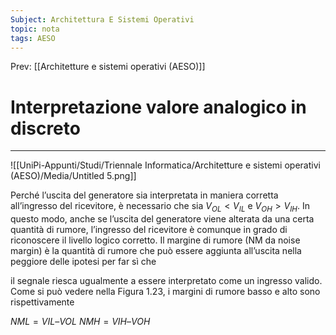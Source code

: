 ```yaml
---
Subject: Architettura E Sistemi Operativi
topic: nota
tags: AESO
---
```


Prev: [[Architetture e sistemi operativi (AESO)]]

# Interpretazione valore analogico in discreto
---

![[UniPi-Appunti/Studi/Triennale Informatica/Architetture e sistemi operativi (AESO)/Media/Untitled 5.png]]

Perché l’uscita del generatore sia interpretata in maniera corretta all’ingresso
del ricevitore, è necessario che sia $V_{OL} < V_{IL}$  e $V_{OH} > V_{IH}$. In questo modo,
anche se l’uscita del generatore viene alterata da una certa quantità di rumore,
l’ingresso del ricevitore è comunque in grado di riconoscere il livello logico
corretto. Il margine di rumore (NM da noise margin) è la quantità di rumore
che può essere aggiunta all’uscita nella peggiore delle ipotesi per far sì che

il segnale riesca ugualmente a essere interpretato come un ingresso valido.
Come si può vedere nella Figura 1.23, i margini di rumore basso e alto sono
rispettivamente

$NML= VIL – VOL$
$NMH = VIH – VOH$

